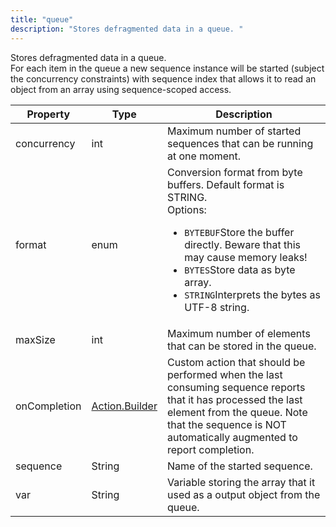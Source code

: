 ```yaml
---
title: "queue"
description: "Stores defragmented data in a queue. "
---
```

Stores defragmented data in a queue. <br> For each item in the queue a new sequence instance will be started (subject the concurrency constraints) with sequence index that allows it to read an object from an array using sequence-scoped access.

| Property | Type | Description |
| ------- | ------- | -------- |
| concurrency | int | Maximum number of started sequences that can be running at one moment. |
| format | enum | Conversion format from byte buffers. Default format is STRING.<br>Options:<ul><li><code>BYTEBUF</code>Store the buffer directly. Beware that this may cause memory leaks!</li><li><code>BYTES</code>Store data as byte array.</li><li><code>STRING</code>Interprets the bytes as UTF-8 string.</li></ul> |
| maxSize | int | Maximum number of elements that can be stored in the queue. |
| onCompletion | [Action.Builder](index.html#actions) | Custom action that should be performed when the last consuming sequence reports that it has processed the last element from the queue. Note that the sequence is NOT automatically augmented to report completion. |
| sequence | String | Name of the started sequence. |
| var | String | Variable storing the array that it used as a output object from the queue. |

